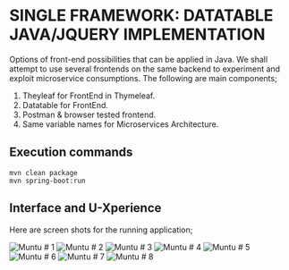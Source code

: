 # SINGLE FRAMEWORK: DATATABLE JAVA/JQUERY IMPLEMENTATION 

Options of front-end possibilities that can be applied in Java. We shall attempt to use several frontends on the same backend to experiment and exploit microservice consumptions. The following are main components;

1. Theyleaf for FrontEnd in Thymeleaf.
2. Datatable for FrontEnd.
3. Postman & browser tested frontend. 
4. Same variable names for Microservices Architecture.


## Execution commands

```
mvn clean package
mvn spring-boot:run

```

## Interface and U-Xperience

Here are screen shots for the running application;

![ Muntu # 1](https://github.com/LINOSNCHENA/JAVA-Springboot-and-Data-tables-JQuery/blob/master/uxViews/page%20(1).png)
![ Muntu # 2](https://github.com/LINOSNCHENA/JAVA-Springboot-and-Data-tables-JQuery/blob/master/uxViews/page%20(2).png)
![ Muntu # 3](https://github.com/LINOSNCHENA/JAVA-Springboot-and-Data-tables-JQuery/blob/master/uxViews/page%20(3).png)
![ Muntu # 4](https://github.com/LINOSNCHENA/JAVA-Springboot-and-Data-tables-JQuery/blob/master/uxViews/page%20(4).png)
![ Muntu # 5](https://github.com/LINOSNCHENA/JAVA-Springboot-and-Data-tables-JQuery/blob/master/uxViews/page%20(5).png)
![ Muntu # 6](https://github.com/LINOSNCHENA/JAVA-Springboot-and-Data-tables-JQuery/blob/master/uxViews/page%20(6).png)
![ Muntu # 7](https://github.com/LINOSNCHENA/JAVA-Springboot-and-Data-tables-JQuery/blob/master/uxViews/page%20(7).png)
![ Muntu # 8](https://github.com/LINOSNCHENA/JAVA-Springboot-and-Data-tables-JQuery/blob/master/uxViews/page%20(1).png)
